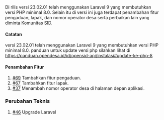 Di rilis versi 23.02.01 telah menggunakan Laravel 9 yang membutuhkan versi PHP minimal 8.0. Selain itu di versi ini juga terdapat penambahan fitur pengaduan, lapak, dan nomor operator desa serta perbaikan lain yang diminta Komunitas SID.

#### Catatan

versi 23.02.01 telah menggunakan Laravel 9 yang membutuhkan versi PHP minimal 8.0. panduan untuk update versi php silahkan lihat di https://panduan.opendesa.id/id/opensid-api/instalasi#update-ke-php-8

#### Penambahan Fitur

1. [#69](https://github.com/OpenSID/wiki-mobile/issues/69) Tambahkan fitur pengaduan.
2. [#67](https://github.com/OpenSID/wiki-mobile/issues/67) Tambahkan fitur lapak.
3. [#37](https://github.com/OpenSID/wiki-mobile/issues/37) Menambah nomor operator desa di halaman depan aplikasi.

### Perubahan Teknis

1. [#46](https://github.com/OpenSID/opensid-laravel/pull/46) Upgrade Laravel
